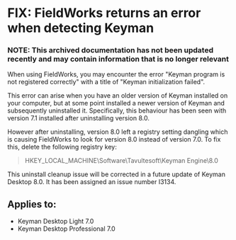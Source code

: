 # FIX: FieldWorks returns an error when detecting Keyman 

### **NOTE**: This archived documentation has not been updated recently and may contain information that is no longer relevant

When using FieldWorks, you may encounter the error "Keyman program is not registered correctly" with a title of "Keyman initialization failed".

This error can arise when you have an older version of Keyman installed on your computer, but at some point installed a newer version of Keyman and subsequently uninstalled it.  Specifically, this behaviour has been seen with version 7.1 installed after uninstalling version 8.0. 

However after uninstalling, version 8.0 left a registry setting dangling which is causing FieldWorks to look for version 8.0 instead of version 7.0.  To fix this, delete the following registry key:

> HKEY_LOCAL_MACHINE\Software\Tavultesoft\Keyman Engine\8.0

This uninstall cleanup issue will be corrected in a future update of Keyman Desktop 8.0. It has been assigned an issue number I3134.

## Applies to:
* Keyman Desktop Light 7.0
* Keyman Desktop Professional 7.0